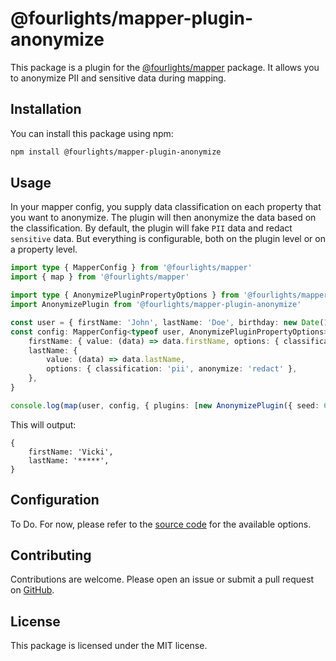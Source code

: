 # @fourlights/mapper-plugin-anonymize

This package is a plugin for the [@fourlights/mapper](https://github.com/Four-Lights-NL/mapper) package. It allows you to anonymize PII and sensitive data during mapping.

## Installation

You can install this package using npm:

```bash
npm install @fourlights/mapper-plugin-anonymize
```

## Usage

In your mapper config, you supply data classification on each property that you want to anonymize. The plugin will then anonymize the data based on the classification.
By default, the plugin will fake `PII` data and redact `sensitive` data. But everything is configurable, both on the plugin level or on a property level.

```typescript
import type { MapperConfig } from '@fourlights/mapper'
import { map } from '@fourlights/mapper'

import type { AnonymizePluginPropertyOptions } from '@fourlights/mapper-plugin-anonymize'
import AnonymizePlugin from '@fourlights/mapper-plugin-anonymize'

const user = { firstName: 'John', lastName: 'Doe', birthday: new Date(1990, 1, 1) }
const config: MapperConfig<typeof user, AnonymizePluginPropertyOptions> = {
	firstName: { value: (data) => data.firstName, options: { classification: 'pii' } },
	lastName: {
		value: (data) => data.lastName,
		options: { classification: 'pii', anonymize: 'redact' },
	},
}

console.log(map(user, config, { plugins: [new AnonymizePlugin({ seed: 69 })] })) // NOTE: The seed to get deterministic results, for example purposes
```

This will output:

```json5
{
	firstName: 'Vicki',
	lastName: '*****',
}
```

## Configuration

To Do. For now, please refer to the [source code](./src/lib/index.ts) for the available options.

## Contributing

Contributions are welcome. Please open an issue or submit a pull request on [GitHub](https://github.com/Four-Lights-NL/mapper-plugin-anonymize).

## License

This package is licensed under the MIT license.
